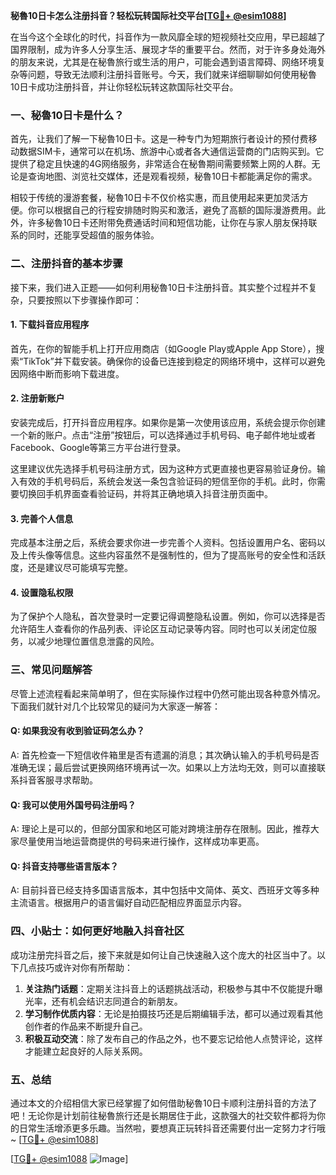 **秘魯10日卡怎么注册抖音？轻松玩转国际社交平台[[TG💪+ @esim1088](https://t.me/s/esim1088)]**

在当今这个全球化的时代，抖音作为一款风靡全球的短视频社交应用，早已超越了国界限制，成为许多人分享生活、展现才华的重要平台。然而，对于许多身处海外的朋友来说，尤其是在秘魯旅行或生活的用户，可能会遇到语言障碍、网络环境复杂等问题，导致无法顺利注册抖音账号。今天，我们就来详细聊聊如何使用秘魯10日卡成功注册抖音，并让你轻松玩转这款国际社交平台。

### 一、秘魯10日卡是什么？

首先，让我们了解一下秘魯10日卡。这是一种专门为短期旅行者设计的预付费移动数据SIM卡，通常可以在机场、旅游中心或者各大通信运营商的门店购买到。它提供了稳定且快速的4G网络服务，非常适合在秘魯期间需要频繁上网的人群。无论是查询地图、浏览社交媒体，还是观看视频，秘魯10日卡都能满足你的需求。

相较于传统的漫游套餐，秘魯10日卡不仅价格实惠，而且使用起来更加灵活方便。你可以根据自己的行程安排随时购买和激活，避免了高额的国际漫游费用。此外，许多秘魯10日卡还附带免费通话时间和短信功能，让你在与家人朋友保持联系的同时，还能享受超值的服务体验。

### 二、注册抖音的基本步骤

接下来，我们进入正题——如何利用秘魯10日卡注册抖音。其实整个过程并不复杂，只要按照以下步骤操作即可：

#### 1. 下载抖音应用程序

首先，在你的智能手机上打开应用商店（如Google Play或Apple App Store），搜索“TikTok”并下载安装。确保你的设备已连接到稳定的网络环境中，这样可以避免因网络中断而影响下载进度。

#### 2. 注册新账户

安装完成后，打开抖音应用程序。如果你是第一次使用该应用，系统会提示你创建一个新的账户。点击“注册”按钮后，可以选择通过手机号码、电子邮件地址或者Facebook、Google等第三方平台进行登录。

这里建议优先选择手机号码注册方式，因为这种方式更直接也更容易验证身份。输入有效的手机号码后，系统会发送一条包含验证码的短信至你的手机。此时，你需要切换回手机界面查看验证码，并将其正确地填入抖音注册页面中。

#### 3. 完善个人信息

完成基本注册之后，系统会要求你进一步完善个人资料。包括设置用户名、密码以及上传头像等信息。这些内容虽然不是强制性的，但为了提高账号的安全性和活跃度，还是建议尽可能填写完整。

#### 4. 设置隐私权限

为了保护个人隐私，首次登录时一定要记得调整隐私设置。例如，你可以选择是否允许陌生人查看你的作品列表、评论区互动记录等内容。同时也可以关闭定位服务，以减少地理位置信息泄露的风险。

### 三、常见问题解答

尽管上述流程看起来简单明了，但在实际操作过程中仍然可能出现各种意外情况。下面我们就针对几个比较常见的疑问为大家逐一解答：

#### Q: 如果我没有收到验证码怎么办？
A: 首先检查一下短信收件箱里是否有遗漏的消息；其次确认输入的手机号码是否准确无误；最后尝试更换网络环境再试一次。如果以上方法均无效，则可以直接联系抖音客服寻求帮助。

#### Q: 我可以使用外国号码注册吗？
A: 理论上是可以的，但部分国家和地区可能对跨境注册存在限制。因此，推荐大家尽量使用当地运营商提供的号码来进行操作，这样成功率更高。

#### Q: 抖音支持哪些语言版本？
A: 目前抖音已经支持多国语言版本，其中包括中文简体、英文、西班牙文等多种主流语言。根据用户的语言偏好自动匹配相应界面显示内容。

### 四、小贴士：如何更好地融入抖音社区

成功注册完抖音之后，接下来就是如何让自己快速融入这个庞大的社区当中了。以下几点技巧或许对你有所帮助：

1. **关注热门话题**：定期关注抖音上的话题挑战活动，积极参与其中不仅能提升曝光率，还有机会结识志同道合的新朋友。
2. **学习制作优质内容**：无论是拍摄技巧还是后期编辑手法，都可以通过观看其他创作者的作品来不断提升自己。
3. **积极互动交流**：除了发布自己的作品之外，也不要忘记给他人点赞评论，这样才能建立起良好的人际关系网。

### 五、总结

通过本文的介绍相信大家已经掌握了如何借助秘魯10日卡顺利注册抖音的方法了吧！无论你是计划前往秘魯旅行还是长期居住于此，这款强大的社交软件都将为你的日常生活增添更多乐趣。当然啦，要想真正玩转抖音还需要付出一定努力才行哦~ [[TG💪+ @esim1088](https://t.me/s/esim1088)]

[[TG💪+ @esim1088](https://t.me/s/esim1088) ![Image](https://i.postimg.cc/4NQfJmqS/Snipaste-2025-05-13-00-14-12.png)]